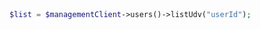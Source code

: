 ```python

```

```csharp

```

```java

```

```php
$list = $managementClient->users()->listUdv("userId");
```
